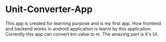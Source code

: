 # Unit-Converter-App
This app is created for learning purpose and is my first app.
How frontend and backend works in android application is learnt by this application.
Currently this app can convert km value to m.
The amazing part is it's UI.
